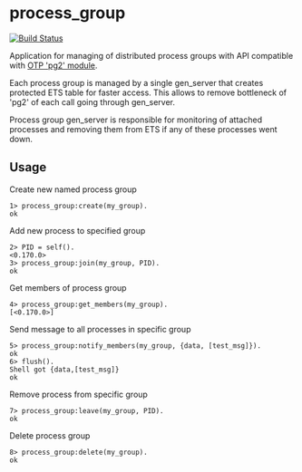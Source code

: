 # process_group

[![Build Status](https://travis-ci.org/relayr/erl-process-group.svg?branch=master)](https://travis-ci.org/relayr/erl-process-group)

Application for managing of distributed process groups with API compatible with [OTP 'pg2' module](http://erlang.org/doc/man/pg2.html).

Each process group is managed by a single gen_server that creates protected ETS table for faster access. This allows to remove bottleneck of 'pg2' of each call going through gen_server.

Process group gen_server is responsible for monitoring of attached processes and removing them from ETS if any of these processes went down.

## Usage

Create new named process group
```
1> process_group:create(my_group).
ok
```

Add new process to specified group
```
2> PID = self().
<0.170.0>
3> process_group:join(my_group, PID).
ok
```

Get members of process group
```
4> process_group:get_members(my_group).
[<0.170.0>]
```

Send message to all processes in specific group

```
5> process_group:notify_members(my_group, {data, [test_msg]}).
ok
6> flush().
Shell got {data,[test_msg]}
ok
```

Remove process from specific group
```
7> process_group:leave(my_group, PID).
ok
```

Delete process group
```
8> process_group:delete(my_group).
ok
```